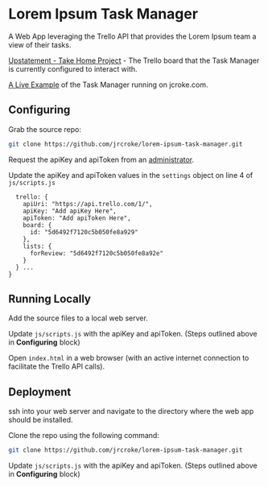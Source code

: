 # Lorem Ipsum Task Manager
A Web App leveraging the Trello API that provides the Lorem Ipsum team a view of their tasks.

[Upstatement - Take Home Project](https://trello.com/b/JoqP7X3L/upstatement-take-home-project) - The Trello board that the Task Manager is currently configured to interact with.

[A Live Example](https://www.jcroke.com/upstatement-task-manager/) of the Task Manager running on jcroke.com.


## Configuring

Grab the source repo:

```sh
git clone https://github.com/jrcroke/lorem-ipsum-task-manager.git
```

Request the apiKey and apiToken from an [administrator](mailto:jrcroke@gmail.com).

Update the apiKey and apiToken values in the `settings` object on line 4 of `js/scripts.js`

```const settings = {
  trello: {
    apiUri: "https://api.trello.com/1/",
    apiKey: "Add apiKey Here",
    apiToken: "Add apiToken Here",
    board: {
      id: "5d6492f7120c5b050fe8a929"
    },
    lists: {
      forReview: "5d6492f7120c5b050fe8a92e"
    }
  } ...
}
```

## Running Locally

Add the source files to a local web server.

Update `js/scripts.js` with the apiKey and apiToken. (Steps outlined above in **Configuring** block)

Open `index.html` in a web browser (with an active internet connection to facilitate the Trello API calls).

## Deployment

ssh into your web server and navigate to the directory where the web app should be installed.

Clone the repo using the following command:

```sh
git clone https://github.com/jrcroke/lorem-ipsum-task-manager.git
```

Update `js/scripts.js` with the apiKey and apiToken. (Steps outlined above in **Configuring** block)

